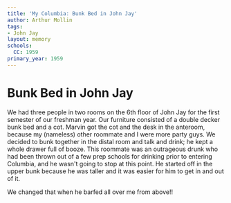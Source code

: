 ```yaml
---
title: 'My Columbia: Bunk Bed in John Jay'
author: Arthur Mollin
tags:
- John Jay
layout: memory
schools:
  CC: 1959
primary_year: 1959
---
```

# Bunk Bed in John Jay

We had three people in two rooms on the 6th floor of John Jay for the first semester of our freshman year. Our furniture consisted of a double decker bunk bed and a cot. Marvin got the cot and the desk in the anteroom, because my (nameless) other roommate and I were more party guys. We decided to bunk together in the distal room and talk and drink; he kept a whole drawer full of booze. This roommate was an outrageous drunk who had been thrown out of a few prep schools for drinking prior to entering Columbia, and he wasn't going to stop at this point. He started off in the upper bunk because he was taller and it was easier for him to get in and out of it.

We changed that when he barfed all over me from above!!
